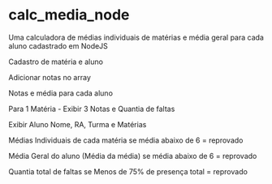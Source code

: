 # calc_media_node
Uma calculadora de médias individuais de matérias e média geral para cada aluno cadastrado em NodeJS

Cadastro de matéria e aluno

Adicionar notas no array

Notas e média para cada aluno

Para 1 Matéria - Exibir 3 Notas e Quantia de faltas

Exibir
Aluno
  Nome, RA, Turma e Matérias

Médias Individuais de cada matéria 
  se média abaixo de 6 = reprovado

Média Geral do aluno (Média da média)
  se média abaixo de 6 = reprovado

Quantia total de faltas
  se Menos de 75% de presença total = reprovado


